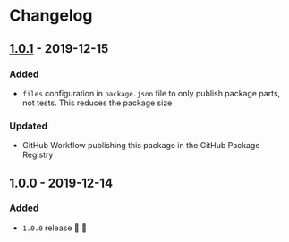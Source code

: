 # Changelog


## [1.0.1](https://github.com/superchargejs/strings/compare/v1.0.0...v1.0.1) - 2019-12-15

### Added
- `files` configuration in `package.json` file to only publish package parts, not tests. This reduces the package size

### Updated
- GitHub Workflow publishing this package in the GitHub Package Registry


## 1.0.0 - 2019-12-14

### Added
- `1.0.0` release 🚀 🎉
